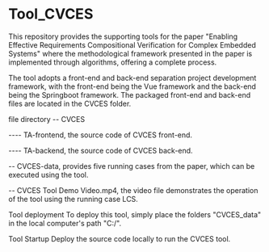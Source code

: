 # Tool_CVCES
This repository provides the supporting tools for the paper "Enabling Effective Requirements Compositional Verification for Complex Embedded Systems" where the methodological framework presented in the paper is implemented through algorithms, offering a complete process.

The tool adopts a front-end and back-end separation project development framework, with the front-end being the Vue framework and the back-end being the Springboot framework. The packaged front-end and back-end files are located in the CVCES folder.

file directory
-- CVCES

---- TA-frontend, the source code of CVCES front-end.

---- TA-backend, the source code of CVCES back-end.

-- CVCES-data, provides five running cases from the paper, which can be executed using the tool.

-- CVCES Tool Demo Video.mp4, the video file demonstrates the operation of the tool using the running case LCS.

Tool deployment
To deploy this tool, simply place the folders "CVCES_data" in the local computer's path "C:/".

Tool Startup
Deploy the source code locally to run the CVCES tool.
